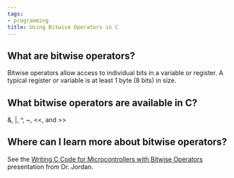 ```yaml
---
tags:
- programming
title: Using Bitwise Operators in C
---
```


## What are bitwise operators?

Bitwise operators allow access to individual bits in a variable or register. A typical register or variable is at least 1 byte (8 bits) in size.

## What bitwise operators are available in C?

&, |, ^, ~, <<, and >>

## Where can I learn more about bitwise operators?

See the [Writing C Code for Microcontrollers with Bitwise Operators](https://drive.google.com/file/d/0ByRWb7dgVD-rdndyWEk0RlZyLW8/view?usp=sharing) presentation from Dr. Jordan.
